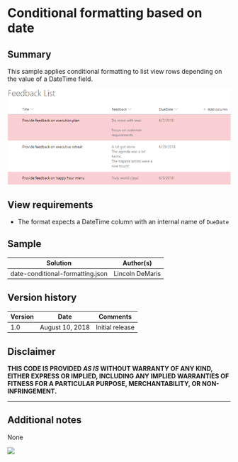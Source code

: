 # Conditional formatting based on date

## Summary

This sample applies conditional formatting to list view rows depending on the value of a DateTime field.

![SharePoint list with view formatted with conditional formatting](./listformatting-additionalrowclass.png)

## View requirements
- The format expects a DateTime column with an internal name of `DueDate`

## Sample

Solution|Author(s)
--------|---------
date-conditional-formatting.json | Lincoln DeMaris

## Version history

Version|Date|Comments
-------|----|--------
1.0|August 10, 2018|Initial release

## Disclaimer

**THIS CODE IS PROVIDED *AS IS* WITHOUT WARRANTY OF ANY KIND, EITHER EXPRESS OR IMPLIED, INCLUDING ANY IMPLIED WARRANTIES OF FITNESS FOR A PARTICULAR PURPOSE, MERCHANTABILITY, OR NON-INFRINGEMENT.**

---

## Additional notes
None

<img src="https://telemetry.sharepointpnp.com/sp-dev-list-formatting/view-samples/date-conditional-format" />